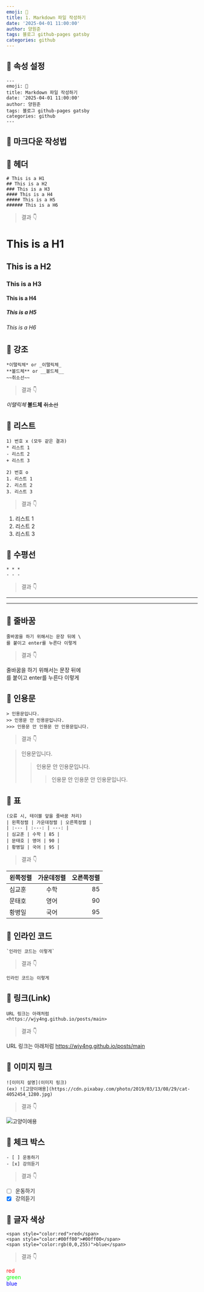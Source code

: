 ```yaml
---
emoji: 📝
title: 1. Markdown 파일 작성하기
date: '2025-04-01 11:00:00'
author: 양원준
tags: 블로그 github-pages gatsby
categories: github
---
```


## 📌 속성 설정
```
---
emoji: 🔮
title: Markdown 파일 작성하기
date: '2025-04-01 11:00:00'
author: 양원준
tags: 블로그 github-pages gatsby
categories: github
---
```

## 📌 마크다운 작성법
## 🔖 헤더

```
# This is a H1
## This is a H2
### This is a H3
#### This is a H4
##### This is a H5
###### This is a H6
```
> 결과 👇

# This is a H1
## This is a H2
### This is a H3
#### This is a H4
##### This is a H5
###### This is a H6



## 🔖 강조
```
*이탤릭체* or _이탤릭체_
**볼드체** or __볼드체__
~~취소선~~
```
> 결과 👇

*이탤릭체*
**볼드체**
~~취소선~~



## 🔖 리스트

```
1) 번호 x (모두 같은 결과)
* 리스트 1
- 리스트 2
+ 리스트 3

2) 번호 o
1. 리스트 1
2. 리스트 2
3. 리스트 3
```
> 결과 👇

1. 리스트 1
2. 리스트 2
3. 리스트 3



## 🔖 수평선
```
* * *
- - -
```
> 결과 👇

* * *
- - -



## 🔖 줄바꿈
```
줄바꿈을 하기 위해서는 문장 뒤에 \
를 붙이고 enter를 누른다 이렇게
```
> 결과 👇

줄바꿈을 하기 위해서는 문장 뒤에 \
를 붙이고 enter를 누른다 이렇게



## 🔖 인용문
```
> 인용문입니다.
>> 인용문 안 인용문입니다.
>>> 인용문 안 인용문 안 인용문입니다.
```
> 결과 👇

> 인용문입니다.
>> 인용문 안 인용문입니다.
>>> 인용문 안 인용문 안 인용문입니다.



## 🔖 표
```
(오류 시, 테이블 앞을 줄바꿈 처리)
| 왼쪽정렬 | 가운데정렬 | 오른쪽정렬 |
| :--- | :---: | ---: |
| 심교훈 | 수학 | 85 |
| 문태호 | 영어 | 90 |
| 황병일 | 국어 | 95 |
```
> 결과 👇

| 왼쪽정렬 | 가운데정렬 | 오른쪽정렬 |
| :--- | :---: | ---: |
| 심교훈 | 수학 | 85 |
| 문태호 | 영어 | 90 |
| 황병일 | 국어 | 95 |

## 🔖 인라인 코드
```
`인라인 코드는 이렇게`
```
> 결과 👇

`인라인 코드는 이렇게`

## 🔖 링크(Link)
```
URL 링크는 아래처럼
<https://wjy4ng.github.io/posts/main>
```
> 결과 👇

URL 링크는 아래처럼
<https://wjy4ng.github.io/posts/main>

## 🔖 이미지 링크
```
![이미지 설명](이미지 링크)
(ex) ![고양이애용](https://cdn.pixabay.com/photo/2019/03/13/08/29/cat-4052454_1280.jpg)
```

> 결과 👇

![고양이애용](https://cdn.pixabay.com/photo/2019/03/13/08/29/cat-4052454_1280.jpg)

## 🔖 체크 박스
```
- [ ] 운동하기
- [x] 강의듣기 
```
> 결과 👇

- [ ] 운동하기
- [x] 강의듣기

## 🔖 글자 색상
```
<span style="color:red">red</span>
<span style="color:#00ff00">#00ff00</span>
<span style="color:rgb(0,0,255)">blue</span>
```
> 결과 👇

<span style="color:red">red</span>\
<span style="color:#00ff00">green</span>\
<span style="color:rgb(0,0,255)">blue</span>

```toc
```